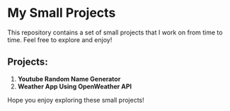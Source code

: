 # My Small Projects

This repository contains a set of small projects that I work on from time to time. Feel free to explore and enjoy!

## Projects:

1. **Youtube Random Name Generator**
2. **Weather App Using OpenWeather API**

Hope you enjoy exploring these small projects!
